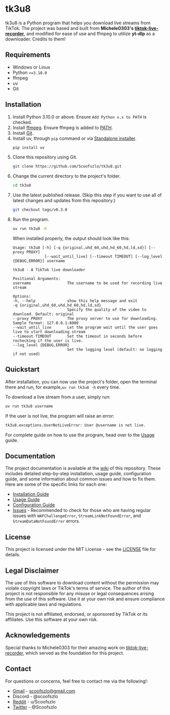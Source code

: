 # tk3u8

tk3u8 is a Python program that helps you download live streams from TikTok. The project was based and built from <b>Michele0303's [tiktok-live-recorder](https://github.com/Michele0303/tiktok-live-recorder)</b>, and modified for ease of use and ffmpeg to utilize <b>yt-dlp</b> as a downloader. Credits to them!


## Requirements
- Windows or Linux
- Python `>=3.10.0`
- ffmpeg
- uv
- Git

## Installation
1. Install Python 3.10.0 or above. Ensure `Add Python x.x to PATH` is checked.
2. Install [ffmpeg](https://ffmpeg.org/download.html). Ensure ffmpeg is added to [PATH](https://phoenixnap.com/kb/ffmpeg-windows#Step_3_Add_FFmpeg_to_PATH).
3. Install [Git](https://git-scm.com/downloads/win).
4. Install uv, through `pip` command or via [Standalone installer](https://docs.astral.sh/uv/getting-started/installation/#standalone-installer).
    ```sh
    pip install uv
    ```
5. Clone this repository using Git.
    ```sh
    git clone https://github.com/Scoofszlo/tk3u8.git
    ```
6. Change the current directory to the project's folder.
    ```sh
    cd tk3u8
    ```
7. Use the latest published release. (Skip this step if you want to use all of latest changes and updates from this repository.)
    ```sh
    git checkout tags/v0.3.0
    ```
8. Run the program.
    ```sh
    uv run tk3u8 -h
    ```
    When installed properly, the output should look like this:
    ```text
    Usage: tk3u8 [-h] [-q {original,uhd_60,uhd,hd_60,hd,ld,sd}] [--proxy PROXY]
                  [--wait_until_live] [--timeout TIMEOUT] [--log_level {DEBUG,ERROR}] username
    
    tk3u8 - A TikTok live downloader

    Positional Arguments:
    username                The username to be used for recording live stream

    Options:
    -h, --help              show this help message and exit
    -q {original,uhd_60,uhd,hd_60,hd,ld,sd}
                            Specify the quality of the video to download. Default: original
    --proxy PROXY           The proxy server to use for downloading. Sample format: 127.0.0.1:8080
    --wait_until_live       Let the program wait until the user goes live to start downloading stream
    --timeout TIMEOUT       Set the timeout in seconds before rechecking if the user is live.
    --log_level {DEBUG,ERROR}
                            Set the logging level (default: no logging if not used)
    ```

## Quickstart
After installation, you can now use the project's folder, open the terminal there and run, for example,`uv run tk3u8 -h` every time.

To download a live stream from a user, simply run:
```sh
uv run tk3u8 username
```

If the user is not live, the program will raise an error:
```sh
tk3u8.exceptions.UserNotLiveError: User @username is not live.
```

For complete guide on how to use the program, head over to the [Usage](https://github.com/Scoofszlo/tk3u8/wiki/Usage) guide.

## Documentation

The project documentation is available at the [wiki](https://github.com/Scoofszlo/tk3u8/wiki) of this repository. These includes detailed step-by-step installation,  usage guide, configuration guide, and some information about common issues and how to fix them. Here are some of the specific links for each one:

- [Installation Guide](https://github.com/Scoofszlo/tk3u8/wiki/Installation)
- [Usage Guide](https://github.com/Scoofszlo/tk3u8/wiki/Usage)
- [Configuration Guide](https://github.com/Scoofszlo/tk3u8/wiki/Configuration)
- [Issues](https://github.com/Scoofszlo/tk3u8/wiki/Issues) - Recommended to check for those who are having regular issues with `WAFChallengeError`, `StreamLinkNotFoundError`, and `StreamDataNotFoundError` errors.

## License

This project is licensed under the MIT License - see the [LICENSE](LICENSE) file for details.

## Legal Disclaimer

The use of this software to download content without the permission may violate copyright laws or TikTok's terms of service. The author of this project is not responsible for any misuse or legal consequences arising from the use of this software. Use it at your own risk and ensure compliance with applicable laws and regulations.

This project is not affiliated, endorsed, or sponsored by TikTok or its affiliates. Use this software at your own risk.

## Acknowledgements

Special thanks to Michele0303 for their amazing work on [tiktok-live-recorder](https://github.com/Michele0303/tiktok-live-recorder), which served as the foundation for this project.

## Contact

For questions or concerns, feel free to contact me via the following!:
- [Gmail](mailto:scoofszlo@gmail.com) - scoofszlo@gmail.com
- Discord - @scoofszlo
- [Reddit](https://www.reddit.com/user/Scoofszlo/) - u/Scoofszlo
- [Twitter](https://twitter.com/Scoofszlo) - @Scoofszlo
